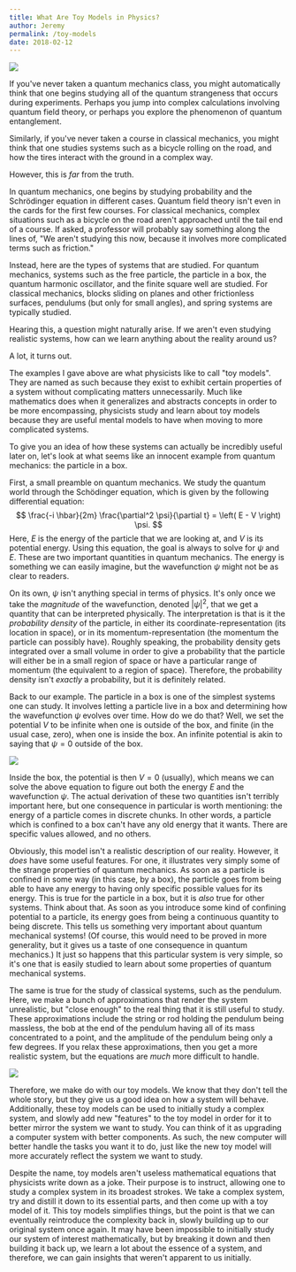 ```yaml
---
title: What Are Toy Models in Physics?
author: Jeremy
permalink: /toy-models
date: 2018-02-12
---
```


![](/images/toyModels.svg)

If you've never taken a quantum mechanics class, you might automatically think that one begins studying all of the quantum strangeness that occurs during experiments. Perhaps you jump into complex calculations involving quantum field theory, or perhaps you explore the phenomenon of quantum entanglement.

Similarly, if you've never taken a course in classical mechanics, you might think that one studies systems such as a bicycle rolling on the road, and how the tires interact with the ground in a complex way.

However, this is *far* from the truth.

In quantum mechanics, one begins by studying probability and the Schrödinger equation in different cases. Quantum field theory isn't even in the cards for the first few courses. For classical mechanics, complex situations such as a bicycle on the road aren't approached until the tail end of a course. If asked, a professor will probably say something along the lines of, "We aren't studying this now, because it involves more complicated terms such as friction."

Instead, here are the types of systems that are studied. For quantum mechanics, systems such as the free particle, the particle in a box, the quantum harmonic oscillator, and the finite square well are studied. For classical mechanics, blocks sliding on planes and other frictionless surfaces, pendulums (but only for small angles), and spring systems are typically studied.

Hearing this, a question might naturally arise. If we aren't even studying realistic systems, how can we learn anything about the reality around us?

A lot, it turns out.

The examples I gave above are what physicists like to call "toy models". They are named as such because they exist to exhibit certain properties of a system without complicating matters unnecessarily. Much like mathematics does when it generalizes and abstracts concepts in order to be more encompassing, physicists study and learn about toy models because they are useful mental models to have when moving to more complicated systems.

To give you an idea of how these systems can actually be incredibly useful later on, let's look at what seems like an innocent example from quantum mechanics: the particle in a box.

First, a small preamble on quantum mechanics. We study the quantum world through the Schödinger equation, which is given by the following differential equation:
$$
\frac{-i \hbar}{2m} \frac{\partial^2 \psi}{\partial t} = \left( E - V \right) \psi.
$$
Here, $E$ is the energy of the particle that we are looking at, and $V$ is its potential energy. Using this equation, the goal is always to solve for $\psi$ and $E$. These are two important quantities in quantum mechanics. The energy is something we can easily imagine, but the wavefunction $\psi$ might not be as clear to readers.

On its own, $\psi$ isn't anything special in terms of physics. It's only once we take the *magnitude* of the wavefunction, denoted $\vert \psi \vert ^2$, that we get a quantity that can be interpreted physically. The interpretation is that is it the *probability density* of the particle, in either its coordinate-representation (its location in space), or in its momentum-representation (the momentum the particle can possibly have). Roughly speaking, the probability density gets integrated over a small volume in order to give a probability that the particle will either be in a small region of space or have a particular range of momentum (the equivalent to a region of space). Therefore, the probability density isn't *exactly* a probability, but it is definitely related.

Back to our example. The particle in a box is one of the simplest systems one can study. It involves letting a particle live in a box and determining how the wavefunction $\psi$ evolves over time. How do we do that? Well, we set the potential $V$ to be infinite when one is outside of the box, and finite (in the usual case, zero), when one is inside the box. An infinite potential is akin to saying that $\psi = 0$ outside of the box.

![](/images/toy_models/particleInABox.svg)

Inside the box, the potential is then $V = 0$ (usually), which means we can solve the above equation to figure out both the energy $E$ and the wavefunction $\psi$. The actual derivation of these two quantities isn't terribly important here, but one consequence in particular is worth mentioning: the energy of a particle comes in discrete chunks. In other words, a particle which is confined to a box can't have any old energy that it wants. There are specific values allowed, and no others.

Obviously, this model isn't a realistic description of our reality. However, it *does* have some useful features. For one, it illustrates very simply some of the strange properties of quantum mechanics. As soon as a particle is confined in some way (in this case, by a box), the particle goes from being able to have any energy to having only specific possible values for its energy. This is true for the particle in a box, but it is *also* true for other systems. Think about that. As soon as you introduce some kind of confining potential to a particle, its energy goes from being a continuous quantity to being discrete. This tells us something very important about quantum mechanical systems! (Of course, this would need to be proved in more generality, but it gives us a taste of one consequence in quantum mechanics.) It just so happens that this particular system is very simple, so it's one that is easily studied to learn about some properties of quantum mechanical systems.

The same is true for the study of classical systems, such as the pendulum. Here, we make a bunch of approximations that render the system unrealistic, but "close enough" to the real thing that it is still useful to study. These approximations include the string or rod holding the pendulum being massless, the bob at the end of the pendulum having all of its mass concentrated to a point, and the amplitude of the pendulum being only a few degrees. If you relax these approximations, then you get a more realistic system, but the equations are *much* more difficult to handle.

![](/images/unrealisticPendulum.svg)

Therefore, we make do with our toy models. We know that they don't tell the whole story, but they give us a good idea on how a system will behave. Additionally, these toy models can be used to initially study a complex system, and slowly add new "features" to the toy model in order for it to better mirror the system we want to study. You can think of it as upgrading a computer system with better components. As such, the new computer will better handle the tasks you want it to do, just like the new toy model will more accurately reflect the system we want to study.

Despite the name, toy models aren't useless mathematical equations that physicists write down as a joke. Their purpose is to instruct, allowing one to study a complex system in its broadest strokes. We take a complex system, try and distill it down to its essential parts, and then come up with a toy model of it. This toy models simplifies things, but the point is that we can eventually reintroduce the complexity back in, slowly building up to our original system once again. It may have been impossible to initially study our system of interest mathematically, but by breaking it down and then building it back up, we learn a lot about the essence of a system, and therefore, we can gain insights that weren't apparent to us initially.

